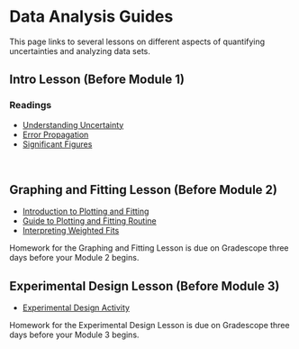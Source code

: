 # Data Analysis Guides

This page links to several lessons on different aspects of quantifying uncertainties and analyzing data sets.

## Intro Lesson (Before Module 1)

### Readings
+ [Understanding Uncertainty](DAG_uncertainty-introduction)
+ [Error Propagation](DAG_error-propagation)
+ [Significant Figures](DAG_significant-figures)

<br>

<!---

[Google Sheet for Intro Lesson in-class activity](https://docs.google.com/spreadsheets/d/1mObjRjk2TOFRMNUIl6de8zti46AGEUFYNAOkfX87fcI/){:target="_blank"}

### Intro Lesson Homework

Homework for the Intro Lesson is due on Gradescope three days before your Module 1 begins.

Also due three days before Module 1 are the two pre-course assessments:
+ [E-CLASS](https://cuboulder.qualtrics.com/SE/?SID=SV_6sezdPSLqM8rBRQ){:target="_blank}
+ [PLIC](https://yul1.qualtrics.com/jfe/form/SV_9LCfGKAXl768pbU){:target="_blank"}

<br>

--->

## Graphing and Fitting Lesson (Before Module 2)
+ [Introduction to Plotting and Fitting](DAG_curve-fitting-motivation)
+ [Guide to Plotting and Fitting Routine](DAG_plotting-guide)
+ [Interpreting Weighted Fits](DAG_interpreting-plots)

Homework for the Graphing and Fitting Lesson is due on Gradescope three days before your Module 2 begins.




## Experimental Design Lesson (Before Module 3)
+ [Experimental Design Activity](images/Bohannon15.pdf)
  
Homework for the Experimental Design Lesson is due on Gradescope three days before your Module 3 begins.
